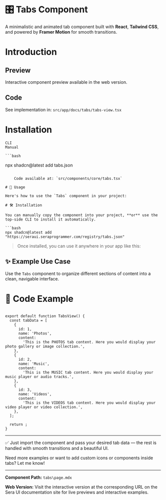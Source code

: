 # 🎛️ Tabs Component 

A minimalistic and animated tab component built with **React**, **Tailwind CSS**, and powered by **Framer Motion** for smooth transitions.

# Introduction

## Preview

Interactive component preview available in the web version.

## Code

See implementation in: `src/app/docs/tabs/tabs-view.tsx`

# Installation

    CLI
    Manual

    ```bash
npx shadcn@latest add tabs.json
```

    Code available at: `src/components/core/tabs.tsx`

# 🚀 Usage

Here's how to use the `Tabs` component in your project:

# 🛠️ Installation

You can manually copy the component into your project, **or** use the top-side CLI to install it automatically.

```bash
npx shadcn@latest add "https://seraui.seraprogrammer.com/registry/tabs.json"
```

> Once installed, you can use it anywhere in your app like this:

## ✨ Example Use Case

Use the `Tabs` component to organize different sections of content into a clean, navigable interface.

# 🧩 Code Example

```tsx

export default function TabsView() {
  const tabData = [
    {
      id: 1,
      name: 'Photos',
      content:
        'This is the PHOTOS tab content. Here you would display your photo gallery or image collection.',
    },
    {
      id: 2,
      name: 'Music',
      content:
        'This is the MUSIC tab content. Here you would display your music player or audio tracks.',
    },
    {
      id: 3,
      name: 'Videos',
      content:
        'This is the VIDEOS tab content. Here you would display your video player or video collection.',
    },
  ];

  return ;
}
```

---

✅ Just import the component and pass your desired tab data — the rest is handled with smooth transitions and a beautiful UI.

Need more examples or want to add custom icons or components inside tabs? Let me know!

---

**Component Path:** `tabs\page.mdx`

**Web Version:** Visit the interactive version at the corresponding URL on the Sera UI documentation site for live previews and interactive examples.
